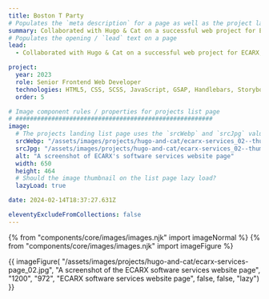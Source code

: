 ```yaml
---
title: Boston T Party
# Populates the `meta description` for a page as well as the project landing page project-specific summary
summary: Collaborated with Hugo & Cat on a successful web project for ECARX, a leading automotive technology company.
# Populates the opening / `lead` text on a page
lead:
  - Collaborated with Hugo & Cat on a successful web project for ECARX, a leading automotive technology company.

project:
  year: 2023
  role: Senior Frontend Web Developer
  technologies: HTML5, CSS, SCSS, JavaScript, GSAP, Handlebars, Storybook, Webpack, Gulp, Cypress, Umbraco, .NET Razor Views, Azure DevOps, Figma
  order: 5

# Image component rules / properties for projects list page
# #######################################################
image:
  # The projects landing list page uses the `srcWebp` and `srcJpg` values
  srcWebp: "/assets/images/projects/hugo-and-cat/ecarx-services_02--thumbnail.webp"
  srcJpg: "/assets/images/projects/hugo-and-cat/ecarx-services_02--thumbnail.jpg"
  alt: "A screenshot of ECARX's software services website page"
  width: 650
  height: 464
  # Should the image thumbnail on the list page lazy load?
  lazyLoad: true

date: 2024-02-14T18:37:27.631Z

eleventyExcludeFromCollections: false
---
```


{% from "components/core/images/images.njk" import imageNormal %}
{% from "components/core/images/images.njk" import imageFigure %}

{{ imageFigure(
  "/assets/images/projects/hugo-and-cat/ecarx-services-page_02.jpg",
  "A screenshot of the ECARX software services website page",
  "1200",
  "972",
  "ECARX software services website page",
  false,
  false,
  "lazy")
}}
